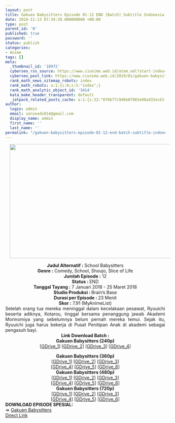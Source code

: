 ```yaml
---
layout: post
title: Gakuen Babysitters Episode 01-12 END [Batch] Subtitle Indonesia
date: 2019-11-13 07:34:39.000000000 +00:00
type: post
parent_id: '0'
published: true
password: ''
status: publish
categories:
- Anime
tags: []
meta:
  _thumbnail_id: '18972'
  cyberseo_rss_source: https://www.ciunime.web.id/atom.xml?start-index=2101&max-results=150
  cyberseo_post_link: https://www.ciunime.web.id/2019/01/gakuen-babysitters-episode-01-12-end.html
  rank_math_news_sitemap_robots: index
  rank_math_robots: a:1:{i:0;s:5:"index";}
  rank_math_analytic_object_id: '3414'
  kata_make_header_transparent: default
  _jetpack_related_posts_cache: a:1:{s:32:"8f6677c9d6b0f903e98ad32ec61f8deb";a:2:{s:7:"expires";i:1644077491;s:7:"payload";a:0:{}}}
author:
  login: admin
  email: senseads014@gmail.com
  display_name: admin
  first_name: ''
  last_name: ''
permalink: "/gakuen-babysitters-episode-01-12-end-batch-subtitle-indonesia/"
---
```

<div class="separator" style="clear: both; text-align: center;"><a href="https://2.bp.blogspot.com/-fQYhTXU_YSE/XDHUY9ObhjI/AAAAAAAAGZs/OJoT1GdorK8loFTtPXtZb0qfo_fz2W3-wCLcBGAs/s1600/Gakuen%2BBabysitters.jpg" imageanchor="1" style="margin-left: 1em; margin-right: 1em;"><img border="0" data-original-height="720" data-original-width="1280" height="360" src="{{ site.baseurl }}/assets/2019/11/Gakuen%2BBabysitters.jpg" width="640" /></a></div>
<p>
<div style="text-align: center;"><b>Judul Alternatif :</b> School Babysitters</div>
<div style="text-align: center;"><b><b>Genre :</b></b> Comedy, School, Shoujo, Slice of Life</div>
<div style="text-align: center;"><b>Jumlah Episode :</b> 12<br /><b>Status :&nbsp;</b>END<br /><b>Tanggal Tayang :</b> 7 Januari 2018 - 25 Maret 2018<br /><b>Studio Produksi : </b>Brain’s Base<br /><b>Durasi per Episode :&nbsp;</b>23 Menit</div>
<div style="text-align: center;"><b>Skor :</b> 7.91 (MyAnimeList)</div>
<div style="text-align: justify;"></div>
<div style="text-align: justify;">Setelah orang tua mereka meninggal dalam kecelakaan pesawat, Ryuuichi beserta adiknya, Kotarou, tinggal bersama penanggung jawab Akademi Morinomiya yang sebelumnya belum pernah mereka temui. Sejak itu, Ryuuichi juga harus bekerja di Pusat Penitipan Anak di akademi sebagai pengasuh bayi.</div>
<div style="text-align: justify;"></div>
<div style="text-align: justify;"></div>
<div style="text-align: center;"><b>Link Download Batch :</b></div>
<div style="text-align: center;">
<div style="text-align: center;"><b>Gakuen Babysitters (240p)</b></div>
<div style="text-align: center;">[<a href="https://drive.google.com/uc?id=14xI6IwpJDPNS5ciBfb31MvqtzRu9OuUK" target="_blank" rel="noopener">GDrive_1</a>] [<a href="https://drive.google.com/uc?id=1LTr8XJK0w0eL5yX0vYRHIkshc1NzdWtb" target="_blank" rel="noopener">GDrive_2</a>] [<a href="https://drive.google.com/uc?export=download&amp;id=1zMvxLaF3cudAPyfh5OUovwJdbDyVbk--" target="_blank" rel="noopener">GDrive_3</a>] [<a href="https://drive.google.com/uc?export=download&amp;id=1Q3_a_vd-6Hvt7Zi9PGJecaWia8ixxAo4" target="_blank" rel="noopener">GDrive_4</a>]</div>
<p></div>
<div style="text-align: center;"><b>Gakuen Babysitters (360p)</b></div>
<div style="text-align: center;">[<a href="https://drive.google.com/uc?id=1hUEHuUDnbzJv9IRkP5BybqBZkVK6avkg" target="_blank" rel="noopener">GDrive_1</a>] [<a href="https://drive.google.com/uc?id=1aB75kHZt8IjADsChRofSglUss6KUTotA" target="_blank" rel="noopener">GDrive_2</a>] [<a href="https://drive.google.com/uc?id=1jTFXQUchtGW4bgxBP5TliwPR24aso7Ss" target="_blank" rel="noopener">GDrive_3</a>]<br />[<a href="https://drive.google.com/uc?export=download&amp;id=1dD_0xdgOC2NQi74hCbZE_x5EocadUAJK" target="_blank" rel="noopener">GDrive_4</a>] [<a href="https://drive.google.com/uc?export=download&amp;id=13e9olAlZbodtHwZAVKIFzLhsKpTejMt6" target="_blank" rel="noopener">GDrive_5</a>] [<a href="https://drive.google.com/uc?id=1C9e9-AZsasqRrDWMLK8umBbjvCgvt04-" target="_blank" rel="noopener">GDrive_6</a>]</div>
<div style="text-align: center;"></div>
<div style="text-align: center;"><b>Gakuen Babysitters (480p)</b><br />[<a href="https://drive.google.com/uc?id=1gVNSC8E4o9nNtmuCnZXI6RQ0Og5chTqQ" target="_blank" rel="noopener">GDrive_1</a>] [<a href="https://drive.google.com/uc?id=1nZJr_a0eJm3p0VTxOCEB7XBd3sHVz7o8" target="_blank" rel="noopener">GDrive_2</a>] [<a href="https://drive.google.com/uc?id=1o3Bd08Aekcm_ttPxmn75bXJe5Axl2T1U" target="_blank" rel="noopener">GDrive_3</a>]<br />[<a href="https://drive.google.com/uc?export=download&amp;id=1p0jtIqtfv_LeZuIHNTKCJOBAr95irWmX" target="_blank" rel="noopener">GDrive_4</a>] [<a href="https://drive.google.com/uc?export=download&amp;id=1Cdwfc7teYVzTHnpg8a33RmPA9-3ZJRTf" target="_blank" rel="noopener">GDrive_5</a>] [<a href="https://drive.google.com/uc?id=1KmUNoGVWP3SB889mSbW0Xvgi1GGtmUgu" target="_blank" rel="noopener">GDrive_6</a>]</div>
<div style="text-align: center;"><b>Gakuen Babysitters (720p)</b><br />[<a href="https://drive.google.com/uc?id=1SPJbL5nYQvhWPMiH__fpcDuj0uGi9CV1" target="_blank" rel="noopener">GDrive_1</a>] [<a href="https://drive.google.com/uc?id=15OFbbiSvB247SnL4ZA0WZpckgjQqo0HJ" target="_blank" rel="noopener">GDrive_2</a>] [<a href="https://drive.google.com/uc?id=1AAs4uG3VoeNWOjrSlhUWcpWU1uWm7K1a" target="_blank" rel="noopener">GDrive_3</a>]<br />[<a href="https://drive.google.com/uc?export=download&amp;id=1X_Zj4Zqu9_wH84w0R5GzMgFCJxapdiSr" target="_blank" rel="noopener">GDrive_4</a>] [<a href="https://drive.google.com/uc?export=download&amp;id=1e5Q-UR7zA1Rrfut3xkePlZAiI9C2_n-L" target="_blank" rel="noopener">GDrive_5</a>] [<a href="https://drive.google.com/uc?id=149dfZ-ENSsQP0l7fpmY9Ogd3F039K8v4" target="_blank" rel="noopener">GDrive_6</a>]
<div style="text-align: left;"></div>
<div style="text-align: left;"></div>
<div style="text-align: left;"><b>DOWNLOAD EPISODE SPESIAL:</b></div>
<div style="text-align: left;"></div>
<div style="text-align: left;">=&gt;&nbsp;<a href="https://www.ciunime.web.id/2019/08/gakuen-babysitters-spesial-subtitle.html" target="_blank" rel="noopener">Gakuen Babysitters</a></div>
<div style="text-align: left;"></div>
</div>
<link rel="stylesheet" href="https://cdnjs.cloudflare.com/ajax/libs/font-awesome/4.7.0/css/font-awesome.min.css" />
<div class="divbtn"> <a href="https://handymansurrender.com/fihup8buzv?key=94550f7ce39444073321dde3b8782f97" class="btn"><i class="fa fa-download"></i> Direct Link</a> </div>
